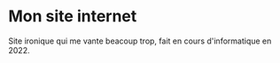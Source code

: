 # Mon site internet

Site ironique qui me vante beacoup trop, fait en cours d'informatique en 2022.
